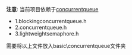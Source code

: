 **注意**: 当前项目依赖于[concurrentqueue](https://github.com/cameron314/concurrentqueue/tree/master)

- 1.blockingconcurrentqueue.h
- 2.concurrentqueue.h
- 3.lightweightsemaphore.h

需要将以上文件放入basic\concurrentqueue文件夹